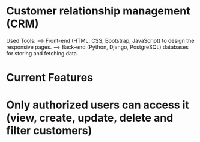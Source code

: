 # Customer relationship management (CRM)
Used Tools: --> Front-end (HTML, CSS, Bootstrap, JavaScript) to design the responsive pages. --> Back-end (Python, Django, PostgreSQL) databases for storing and fetching data.

# Current Features

# Only authorized users can access it (view, create, update, delete and filter customers)

